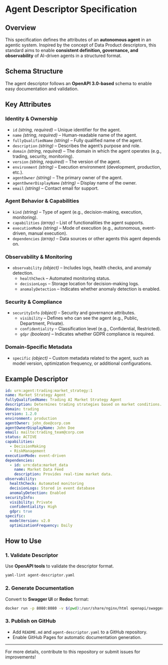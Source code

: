 # Agent Descriptor Specification

## Overview
This specification defines the attributes of an **autonomous agent** in an agentic system. Inspired by the concept of Data Product descriptors, this standard aims to enable **consistent definition, governance, and observability** of AI-driven agents in a structured format.

## Schema Structure
The agent descriptor follows an **OpenAPI 3.0-based** schema to enable easy documentation and validation.

## Key Attributes

### Identity & Ownership
- `id` *(string, required)* – Unique identifier for the agent. 
- `name` *(string, required)* – Human-readable name of the agent.
- `fullyQualifiedName` *(string)* – Fully qualified name of the agent.
- `description` *(string)* – Describes the agent’s purpose and role.
- `domain` *(string, required)* – The domain in which the agent operates (e.g., trading, security, monitoring).
- `version` *(string, required)* – The version of the agent.
- `environment` *(string)* – Execution environment (development, production, etc.).
- `agentOwner` *(string)* – The primary owner of the agent.
- `agentOwnerDisplayName` *(string)* – Display name of the owner.
- `email` *(string)* – Contact email for support.

### Agent Behavior & Capabilities
- `kind` *(string)* – Type of agent (e.g., decision-making, execution, monitoring).
- `capabilities` *(array)* – List of functionalities the agent supports.
- `executionMode` *(string)* – Mode of execution (e.g., autonomous, event-driven, manual execution).
- `dependencies` *(array)* – Data sources or other agents this agent depends on.

### Observability & Monitoring
- `observability` *(object)* – Includes logs, health checks, and anomaly detection.
  - `healthCheck` – Automated monitoring status.
  - `decisionLogs` – Storage location for decision-making logs.
  - `anomalyDetection` – Indicates whether anomaly detection is enabled.

### Security & Compliance
- `securityInfo` *(object)* – Security and governance attributes.
  - `visibility` – Defines who can see the agent (e.g., Public, Department, Private).
  - `confidentiality` – Classification level (e.g., Confidential, Restricted).
  - `gdpr` *(boolean)* – Indicates whether GDPR compliance is required.

### Domain-Specific Metadata
- `specific` *(object)* – Custom metadata related to the agent, such as model version, optimization frequency, or additional configurations.

## Example Descriptor
```yaml
id: urn:agent:trading:market_strategy:1
name: Market Strategy Agent
fullyQualifiedName: Trading AI Market Strategy Agent
description: Determines trading strategies based on market conditions.
domain: trading
version: 1.2.0
environment: production
agentOwner: john_doe@corp.com
agentOwnerDisplayName: John Doe
email: mailto:trading_team@corp.com
status: ACTIVE
capabilities:
  - DecisionMaking
  - RiskManagement
executionMode: event-driven
dependencies:
  - id: urn:data:market_data
    name: Market Data Feed
    description: Provides real-time market data.
observability:
  healthCheck: Automated monitoring
  decisionLogs: Stored in event database
  anomalyDetection: Enabled
securityInfo:
  visibility: Private
  confidentiality: High
  gdpr: true
specific:
  modelVersion: v2.0
  optimizationFrequency: Daily
```

## How to Use
### 1. Validate Descriptor
Use **OpenAPI tools** to validate the descriptor format.
```sh
yaml-lint agent-descriptor.yaml
```

### 2. Generate Documentation
Convert to **Swagger UI** or **Redoc** format:
```sh
docker run -p 8080:8080 -v $(pwd):/usr/share/nginx/html openapi/swagger-ui
```

### 3. Publish on GitHub
- Add `README.md` and `agent-descriptor.yaml` to a GitHub repository.
- Enable GitHub Pages for automatic documentation generation.

---

For more details, contribute to this repository or submit issues for improvements!
